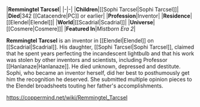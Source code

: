 |**Remmingtel Tarcsel**|
|-|-|
|**Children**|[[Sophi Tarcsel\|Sophi Tarcsel]]|
|**Died**|342 [[Catacendre\|PC]] or earlier|
|**Profession**|Inventor|
|**Residence**|[[Elendel\|Elendel]]|
|**World**|[[Scadrial\|Scadrial]]|
|**Universe**|[[Cosmere\|Cosmere]]|
|**Featured In**|*Mistborn Era 2*|

**Remmingtel Tarcsel** is an inventor in [[Elendel\|Elendel]] on [[Scadrial\|Scadrial]].
His daughter, [[Sophi Tarcsel\|Sophi Tarcsel]], claimed that he spent years perfecting the incandescent lightbulb and that his work was stolen by other inventors and scientists, including Professor [[Hanlanaze\|Hanlanaze]]. He died unknown, depressed and destitute. Sophi, who became an inventor herself, did her best to posthumously get him the recognition he deserved. She submitted multiple opinion pieces to the Elendel broadsheets touting her father's accomplishments.



https://coppermind.net/wiki/Remmingtel_Tarcsel